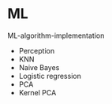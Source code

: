 # ML
ML-algorithm-implementation

- Perception
- KNN
- Naive Bayes
- Logistic regression
- PCA
- Kernel PCA
